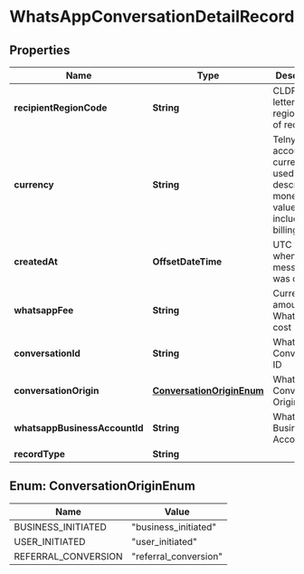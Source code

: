 

# WhatsAppConversationDetailRecord


## Properties

| Name | Type | Description | Notes |
|------------ | ------------- | ------------- | -------------|
|**recipientRegionCode** | **String** | CLDR two-letter region-code of recipient |  [optional] |
|**currency** | **String** | Telnyx account currency used to describe monetary values, including billing cost |  [optional] |
|**createdAt** | **OffsetDateTime** | UTC time when the message was created |  [optional] |
|**whatsappFee** | **String** | Currency amount for WhatsApp cost |  [optional] |
|**conversationId** | **String** | Whatsapp Conversation ID |  [optional] |
|**conversationOrigin** | [**ConversationOriginEnum**](#ConversationOriginEnum) | Whatsapp Conversation Origin |  [optional] |
|**whatsappBusinessAccountId** | **String** | Whatsapp Business Account ID |  [optional] |
|**recordType** | **String** |  |  |



## Enum: ConversationOriginEnum

| Name | Value |
|---- | -----|
| BUSINESS_INITIATED | &quot;business_initiated&quot; |
| USER_INITIATED | &quot;user_initiated&quot; |
| REFERRAL_CONVERSION | &quot;referral_conversion&quot; |



